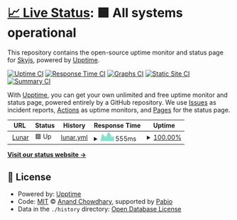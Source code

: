 # [📈 Live Status](https://https://status.lunarbot.xyz): <!--live status--> **🟩 All systems operational**

This repository contains the open-source uptime monitor and status page for [Skyjs](https://https://status.lunarbot.xyz), powered by [Upptime](https://github.com/upptime/upptime).

[![Uptime CI](https://github.com/Skyjs123/lunar-uptime/workflows/Uptime%20CI/badge.svg)](https://github.com/Skyjs123/lunar-uptime/actions?query=workflow%3A%22Uptime+CI%22)
[![Response Time CI](https://github.com/Skyjs123/lunar-uptime/workflows/Response%20Time%20CI/badge.svg)](https://github.com/Skyjs123/lunar-uptime/actions?query=workflow%3A%22Response+Time+CI%22)
[![Graphs CI](https://github.com/Skyjs123/lunar-uptime/workflows/Graphs%20CI/badge.svg)](https://github.com/Skyjs123/lunar-uptime/actions?query=workflow%3A%22Graphs+CI%22)
[![Static Site CI](https://github.com/Skyjs123/lunar-uptime/workflows/Static%20Site%20CI/badge.svg)](https://github.com/Skyjs123/lunar-uptime/actions?query=workflow%3A%22Static+Site+CI%22)
[![Summary CI](https://github.com/Skyjs123/lunar-uptime/workflows/Summary%20CI/badge.svg)](https://github.com/Skyjs123/lunar-uptime/actions?query=workflow%3A%22Summary+CI%22)

With [Upptime](https://upptime.js.org), you can get your own unlimited and free uptime monitor and status page, powered entirely by a GitHub repository. We use [Issues](https://github.com/Skyjs123/lunar-uptime/issues) as incident reports, [Actions](https://github.com/Skyjs123/lunar-uptime/actions) as uptime monitors, and [Pages](https://https://status.lunarbot.xyz) for the status page.

<!--start: status pages-->
<!-- This summary is generated by Upptime (https://github.com/upptime/upptime) -->
<!-- Do not edit this manually, your changes will be overwritten -->
<!-- prettier-ignore -->
| URL | Status | History | Response Time | Uptime |
| --- | ------ | ------- | ------------- | ------ |
| <img alt="" src="https://icons.duckduckgo.com/ip3/lunarbot.xyz.ico" height="13"> [Lunar](https://lunarbot.xyz) | 🟩 Up | [lunar.yml](https://github.com/skyxjss/lunar-uptime/commits/HEAD/history/lunar.yml) | <details><summary><img alt="Response time graph" src="./graphs/lunar/response-time-week.png" height="20"> 555ms</summary><br><a href="https://Skyjs123.github.io/lunar-uptime/history/lunar"><img alt="Response time 547" src="https://img.shields.io/endpoint?url=https%3A%2F%2Fraw.githubusercontent.com%2Fskyxjss%2Flunar-uptime%2FHEAD%2Fapi%2Flunar%2Fresponse-time.json"></a><br><a href="https://Skyjs123.github.io/lunar-uptime/history/lunar"><img alt="24-hour response time 378" src="https://img.shields.io/endpoint?url=https%3A%2F%2Fraw.githubusercontent.com%2Fskyxjss%2Flunar-uptime%2FHEAD%2Fapi%2Flunar%2Fresponse-time-day.json"></a><br><a href="https://Skyjs123.github.io/lunar-uptime/history/lunar"><img alt="7-day response time 555" src="https://img.shields.io/endpoint?url=https%3A%2F%2Fraw.githubusercontent.com%2Fskyxjss%2Flunar-uptime%2FHEAD%2Fapi%2Flunar%2Fresponse-time-week.json"></a><br><a href="https://Skyjs123.github.io/lunar-uptime/history/lunar"><img alt="30-day response time 543" src="https://img.shields.io/endpoint?url=https%3A%2F%2Fraw.githubusercontent.com%2Fskyxjss%2Flunar-uptime%2FHEAD%2Fapi%2Flunar%2Fresponse-time-month.json"></a><br><a href="https://Skyjs123.github.io/lunar-uptime/history/lunar"><img alt="1-year response time 547" src="https://img.shields.io/endpoint?url=https%3A%2F%2Fraw.githubusercontent.com%2Fskyxjss%2Flunar-uptime%2FHEAD%2Fapi%2Flunar%2Fresponse-time-year.json"></a></details> | <details><summary><a href="https://Skyjs123.github.io/lunar-uptime/history/lunar">100.00%</a></summary><a href="https://Skyjs123.github.io/lunar-uptime/history/lunar"><img alt="All-time uptime 100.00%" src="https://img.shields.io/endpoint?url=https%3A%2F%2Fraw.githubusercontent.com%2Fskyxjss%2Flunar-uptime%2FHEAD%2Fapi%2Flunar%2Fuptime.json"></a><br><a href="https://Skyjs123.github.io/lunar-uptime/history/lunar"><img alt="24-hour uptime 100.00%" src="https://img.shields.io/endpoint?url=https%3A%2F%2Fraw.githubusercontent.com%2Fskyxjss%2Flunar-uptime%2FHEAD%2Fapi%2Flunar%2Fuptime-day.json"></a><br><a href="https://Skyjs123.github.io/lunar-uptime/history/lunar"><img alt="7-day uptime 100.00%" src="https://img.shields.io/endpoint?url=https%3A%2F%2Fraw.githubusercontent.com%2Fskyxjss%2Flunar-uptime%2FHEAD%2Fapi%2Flunar%2Fuptime-week.json"></a><br><a href="https://Skyjs123.github.io/lunar-uptime/history/lunar"><img alt="30-day uptime 100.00%" src="https://img.shields.io/endpoint?url=https%3A%2F%2Fraw.githubusercontent.com%2Fskyxjss%2Flunar-uptime%2FHEAD%2Fapi%2Flunar%2Fuptime-month.json"></a><br><a href="https://Skyjs123.github.io/lunar-uptime/history/lunar"><img alt="1-year uptime 100.00%" src="https://img.shields.io/endpoint?url=https%3A%2F%2Fraw.githubusercontent.com%2Fskyxjss%2Flunar-uptime%2FHEAD%2Fapi%2Flunar%2Fuptime-year.json"></a></details>

<!--end: status pages-->

[**Visit our status website →**](https://https://status.lunarbot.xyz)

## 📄 License

- Powered by: [Upptime](https://github.com/upptime/upptime)
- Code: [MIT](./LICENSE) © [Anand Chowdhary](https://anandchowdhary.com), supported by [Pabio](https://pabio.com)
- Data in the `./history` directory: [Open Database License](https://opendatacommons.org/licenses/odbl/1-0/)
